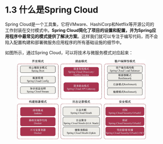 # 1.3 什么是Spring Cloud

Spring Cloud是一个工具集，它将VMware、HashiCorp和Netflix等开源公司的工作封装在交付模式中。**Spring Cloud简化了项目的设置和配置，并为Spring应用程序中最常见的模式提供了解决方案**。这样我们就可以专注于编写代码，而不会陷入配置构建和部署微服务应用程序的所有基础设施的细节中。

如图所示，通过Spring Cloud，可以将技术与微服务模式对应起来：

<figure><img src="../../../../.gitbook/assets/image (8) (1).png" alt=""><figcaption></figcaption></figure>

